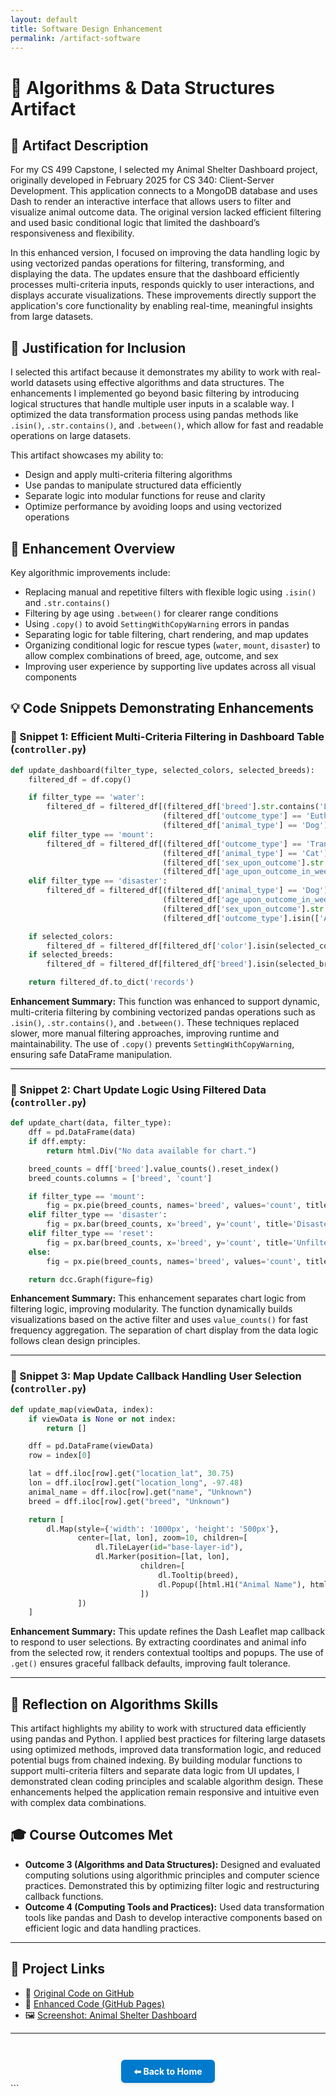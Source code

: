 ```yaml
---
layout: default
title: Software Design Enhancement
permalink: /artifact-software
---
```


# 🧮 Algorithms & Data Structures Artifact

## 📌 Artifact Description

For my CS 499 Capstone, I selected my Animal Shelter Dashboard project, originally developed in February 2025 for CS 340: Client-Server Development. This application connects to a MongoDB database and uses Dash to render an interactive interface that allows users to filter and visualize animal outcome data. The original version lacked efficient filtering and used basic conditional logic that limited the dashboard’s responsiveness and flexibility.

In this enhanced version, I focused on improving the data handling logic by using vectorized pandas operations for filtering, transforming, and displaying the data. The updates ensure that the dashboard efficiently processes multi-criteria inputs, responds quickly to user interactions, and displays accurate visualizations. These improvements directly support the application's core functionality by enabling real-time, meaningful insights from large datasets.

## 📎 Justification for Inclusion

I selected this artifact because it demonstrates my ability to work with real-world datasets using effective algorithms and data structures. The enhancements I implemented go beyond basic filtering by introducing logical structures that handle multiple user inputs in a scalable way. I optimized the data transformation process using pandas methods like `.isin()`, `.str.contains()`, and `.between()`, which allow for fast and readable operations on large datasets.

This artifact showcases my ability to:

* Design and apply multi-criteria filtering algorithms
* Use pandas to manipulate structured data efficiently
* Separate logic into modular functions for reuse and clarity
* Optimize performance by avoiding loops and using vectorized operations

## 🔧 Enhancement Overview

Key algorithmic improvements include:

* Replacing manual and repetitive filters with flexible logic using `.isin()` and `.str.contains()`
* Filtering by age using `.between()` for clearer range conditions
* Using `.copy()` to avoid `SettingWithCopyWarning` errors in pandas
* Separating logic for table filtering, chart rendering, and map updates
* Organizing conditional logic for rescue types (`water`, `mount`, `disaster`) to allow complex combinations of breed, age, outcome, and sex
* Improving user experience by supporting live updates across all visual components

## 💡 Code Snippets Demonstrating Enhancements

### 🧮 Snippet 1: Efficient Multi-Criteria Filtering in Dashboard Table (`controller.py`)

```python
def update_dashboard(filter_type, selected_colors, selected_breeds):
    filtered_df = df.copy()

    if filter_type == 'water':
        filtered_df = filtered_df[(filtered_df['breed'].str.contains('Labrador Retriever', na=False)) &
                                  (filtered_df['outcome_type'] == 'Euthanasia') &
                                  (filtered_df['animal_type'] == 'Dog')]
    elif filter_type == 'mount':
        filtered_df = filtered_df[(filtered_df['outcome_type'] == 'Transfer') &
                                  (filtered_df['animal_type'] == 'Cat') &
                                  (filtered_df['sex_upon_outcome'].str.contains('Female', na=False)) &
                                  (filtered_df['age_upon_outcome_in_weeks'].between(52, 260))]
    elif filter_type == 'disaster':
        filtered_df = filtered_df[(filtered_df['animal_type'] == 'Dog') &
                                  (filtered_df['age_upon_outcome_in_weeks'].between(52, 260)) &
                                  (filtered_df['sex_upon_outcome'].str.contains('Male', na=False)) &
                                  (filtered_df['outcome_type'].isin(['Adoption', 'Transfer']))]

    if selected_colors:
        filtered_df = filtered_df[filtered_df['color'].isin(selected_colors)]
    if selected_breeds:
        filtered_df = filtered_df[filtered_df['breed'].isin(selected_breeds)]

    return filtered_df.to_dict('records')
````

**Enhancement Summary:**
This function was enhanced to support dynamic, multi-criteria filtering by combining vectorized pandas operations such as `.isin()`, `.str.contains()`, and `.between()`. These techniques replaced slower, more manual filtering approaches, improving runtime and maintainability. The use of `.copy()` prevents `SettingWithCopyWarning`, ensuring safe DataFrame manipulation.

---

### 🧮 Snippet 2: Chart Update Logic Using Filtered Data (`controller.py`)

```python
def update_chart(data, filter_type):
    dff = pd.DataFrame(data)
    if dff.empty:
        return html.Div("No data available for chart.")

    breed_counts = dff['breed'].value_counts().reset_index()
    breed_counts.columns = ['breed', 'count']

    if filter_type == 'mount':
        fig = px.pie(breed_counts, names='breed', values='count', title='Mountain Rescue')
    elif filter_type == 'disaster':
        fig = px.bar(breed_counts, x='breed', y='count', title='Disaster Rescue')
    elif filter_type == 'reset':
        fig = px.bar(breed_counts, x='breed', y='count', title='Unfiltered View')
    else:
        fig = px.pie(breed_counts, names='breed', values='count', title='Water Rescue')

    return dcc.Graph(figure=fig)
```

**Enhancement Summary:**
This enhancement separates chart logic from filtering logic, improving modularity. The function dynamically builds visualizations based on the active filter and uses `value_counts()` for fast frequency aggregation. The separation of chart display from the data logic follows clean design principles.

---

### 🧮 Snippet 3: Map Update Callback Handling User Selection (`controller.py`)

```python
def update_map(viewData, index):
    if viewData is None or not index:
        return []

    dff = pd.DataFrame(viewData)
    row = index[0]

    lat = dff.iloc[row].get("location_lat", 30.75)
    lon = dff.iloc[row].get("location_long", -97.48)
    animal_name = dff.iloc[row].get("name", "Unknown")
    breed = dff.iloc[row].get("breed", "Unknown")

    return [
        dl.Map(style={'width': '1000px', 'height': '500px'},
               center=[lat, lon], zoom=10, children=[
                   dl.TileLayer(id="base-layer-id"),
                   dl.Marker(position=[lat, lon],
                             children=[
                                 dl.Tooltip(breed),
                                 dl.Popup([html.H1("Animal Name"), html.P(animal_name)])
                             ])
               ])
    ]
```

**Enhancement Summary:**
This update refines the Dash Leaflet map callback to respond to user selections. By extracting coordinates and animal info from the selected row, it renders contextual tooltips and popups. The use of `.get()` ensures graceful fallback defaults, improving fault tolerance.

---

## 🧠 Reflection on Algorithms Skills

This artifact highlights my ability to work with structured data efficiently using pandas and Python. I applied best practices for filtering large datasets using optimized methods, improved data transformation logic, and reduced potential bugs from chained indexing. By building modular functions to support multi-criteria filters and separate data logic from UI updates, I demonstrated clean coding principles and scalable algorithm design. These enhancements helped the application remain responsive and intuitive even with complex data combinations.

## 🎓 Course Outcomes Met

* **Outcome 3 (Algorithms and Data Structures):** Designed and evaluated computing solutions using algorithmic principles and computer science practices. Demonstrated this by optimizing filter logic and restructuring callback functions.
* **Outcome 4 (Computing Tools and Practices):** Used data transformation tools like pandas and Dash to develop interactive components based on efficient logic and data handling practices.

---

## 🔗 Project Links

* 📁 [Original Code on GitHub](https://github.com/GregoriaRamirez/CS-499-Capstone/tree/main/original_code)
* 📁 [Enhanced Code (GitHub Pages)](https://gregoriaramirez.github.io/artifact-algorithms)
* 🖼️ [Screenshot: Animal Shelter Dashboard](/assets/Animal_Shelter_Dashboard.png)

---

<div style="text-align: center; margin-top: 3em;">
  <a href="/" style="
    display: inline-block;
    padding: 10px 20px;
    background-color: #007acc;
    color: white;
    border-radius: 6px;
    text-decoration: none;
    font-weight: bold;
    box-shadow: 0 2px 4px rgba(0,0,0,0.1);
  ">⬅ Back to Home</a>
</div>
```

